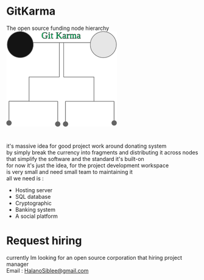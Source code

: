 # GitKarma
The open source funding node hierarchy<br>
<img src="./cdn/gk.svg" height="250"/>
#
it's massive idea for good project work around donating system<br>
by simply break the currency into fragments and distributing it across nodes<br>
that simplify the software and the standard it's built-on<br>
for now it's just the idea, for the project development workspace<br>
is very small and need small team to maintaining it<br>
all we need is :<br>

- Hosting server
- SQL database
- Cryptographic
- Banking system
- A social platform

# Request hiring
currently Im looking for an open source corporation that hiring project manager<br>
Email : HalanoSiblee@gmail.com
